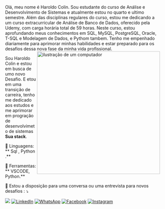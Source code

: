 Olá, meu nome é Haroldo Colin. Sou estudante do curso de Análise e Desenvolvimento de Sistemas e atualmente estou no quarto e ultimo semestre. Além das disciplinas regulares do curso, estou me dedicando a um curso extracurricular de Análise de Banco de Dados, oferecido pela Udemy, com carga horária total de 59 horas. Neste curso, estou aprofundando meus conhecimentos em SQL, MySQL, PostgreSQL, Oracle, T-SQL e Modelagem de Dados, e Pythom tambem.  Tenho me empenhado diariamente para aprimorar minhas habilidades e estar preparado para os desafios dessa nova fase da minha vida profissional.
<img src="https://raw.githubusercontent.com/MicaelliMedeiros/micaellimedeiros/master/image/computer-illustration.png" alt="ilustração de um computador" min-width="400px" max-width="400px" width="400px" align="right">

<p align="left"> 
  Sou Haroldo Colin e estou em busca de umo novo Desafio. E etou em uma transição de carreira, tenho me dedicado aos estudos  e me  aprimorar em progração de desenvolvimeto de sistemas <strong>Sua stack</strong>.<br>
  
</p>

<p align="left">
  🦄 Linguagens: ** Sql , Python .**
</p>

<p align="left">
  💼 Ferramentas: ** VSCODE, Python.**
</p>

<p align="left">
  💌  Estou a disposição para uma conversa ou uma  entrevista para novos desafios : ⤵️
</p>

<p align="left">
  <a href="#" title="Gmail">
  <img src="https://img.shields.io/badge/-Gmail-FF0000?style=flat-square&labelColor=FF0000&logo=gmail&logoColor=white&link='haroldocolin78@gmail.com' ="Gmail"/></a>
  <a href="#" title="LinkedIn">
  <img src="https://img.shields.io/badge/-Linkedin-0e76a8?style=flat-square&logo=Linkedin&logoColor=white&link=LINK-DO-SEU-LINKEDIN" alt="LinkedIn"/></a>
  <a href="#" title="WhatsApp">
  <img src="https://img.shields.io/badge/-WhatsApp-25d366?style=flat-square&labelColor=25d366&logo=whatsapp&logoColor=white&link=API-DO-SEU-WHATSAPP" alt="WhatsApp"/></a>
  <a href="#" title="Facebook">
  <img src="https://img.shields.io/badge/-Facebook-3b5998?style=flat-square&labelColor=3b5998&logo=facebook&logoColor=white&link=LINK-DO-SEU-FACEBOOK" alt="Facebook"/></a>
  <a href="#" title="Instagram">
  <img src="https://img.shields.io/badge/-Instagram-DF0174?style=flat-square&labelColor=DF0174&logo=instagram&logoColor=white&link=LINK-DO-SEU-INSTAGRAM" alt="Instagram"/></a>
</p>

